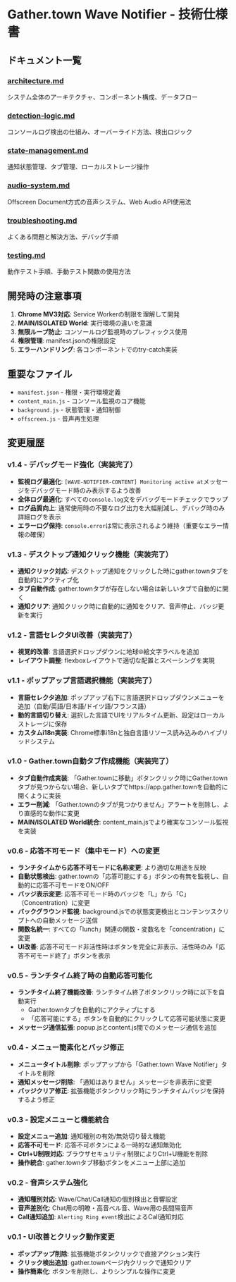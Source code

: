 # Gather.town Wave Notifier - 技術仕様書

## ドキュメント一覧

### [architecture.md](./architecture.md)
システム全体のアーキテクチャ、コンポーネント構成、データフロー

### [detection-logic.md](./detection-logic.md)  
コンソールログ検出の仕組み、オーバーライド方法、検出ロジック

### [state-management.md](./state-management.md)
通知状態管理、タブ管理、ローカルストレージ操作

### [audio-system.md](./audio-system.md)
Offscreen Document方式の音声システム、Web Audio API使用法

### [troubleshooting.md](./troubleshooting.md)
よくある問題と解決方法、デバッグ手順

### [testing.md](./testing.md)
動作テスト手順、手動テスト関数の使用方法

## 開発時の注意事項

1. **Chrome MV3対応**: Service Workerの制限を理解して開発
2. **MAIN/ISOLATED World**: 実行環境の違いを意識
3. **無限ループ防止**: コンソールログ監視時のプレフィックス使用
4. **権限管理**: manifest.jsonの権限設定
5. **エラーハンドリング**: 各コンポーネントでのtry-catch実装

## 重要なファイル
- `manifest.json` - 権限・実行環境定義
- `content_main.js` - コンソール監視のコア機能
- `background.js` - 状態管理・通知制御
- `offscreen.js` - 音声再生処理

## 変更履歴

### v1.4 - デバッグモード強化（実装完了）
- **監視ログ最適化**: `[WAVE-NOTIFIER-CONTENT] Monitoring active at`メッセージをデバッグモード時のみ表示するよう改善
- **全体ログ最適化**: すべての`console.log`文をデバッグモードチェックでラップ
- **ログ品質向上**: 通常使用時の不要なログ出力を大幅削減し、デバッグ時のみ詳細ログを表示
- **エラーログ保持**: `console.error`は常に表示されるよう維持（重要なエラー情報の確保）

### v1.3 - デスクトップ通知クリック機能（実装完了）
- **通知クリック対応**: デスクトップ通知をクリックした時にgather.townタブを自動的にアクティブ化
- **タブ自動作成**: gather.townタブが存在しない場合は新しいタブで自動的に開く
- **通知クリア**: 通知クリック時に自動的に通知をクリア、音声停止、バッジ更新を実行

### v1.2 - 言語セレクタUI改善（実装完了）
- **視覚的改善**: 言語選択ドロップダウンに地球🌐絵文字ラベルを追加
- **レイアウト調整**: flexboxレイアウトで適切な配置とスペーシングを実現

### v1.1 - ポップアップ言語選択機能（実装完了）
- **言語セレクタ追加**: ポップアップ右下に言語選択ドロップダウンメニューを追加（自動/英語/日本語/ドイツ語/フランス語）
- **動的言語切り替え**: 選択した言語でUIをリアルタイム更新、設定はローカルストレージに保存
- **カスタムi18n実装**: Chrome標準i18nと独自言語リソース読み込みのハイブリッドシステム

### v1.0 - Gather.town自動タブ作成機能（実装完了）
- **タブ自動作成実装**: 「Gather.townに移動」ボタンクリック時にGather.townタブが見つからない場合、新しいタブでhttps://app.gather.townを自動的に開くように実装
- **エラー削減**: 「Gather.townのタブが見つかりません」アラートを削除し、より直感的な動作に変更
- **MAIN/ISOLATED World統合**: content_main.jsでより確実なコンソール監視を実装

### v0.6 - 応答不可モード（集中モード）への変更
- **ランチタイムから応答不可モードに名称変更**: より適切な用途を反映
- **自動状態検出**: gather.townの「応答可能にする」ボタンの有無を監視し、自動的に応答不可モードをON/OFF
- **バッジ表示変更**: 応答不可モード時のバッジを「L」から「C」（Concentration）に変更
- **バックグラウンド監視**: background.jsでの状態変更検出とコンテンツスクリプトへの自動メッセージ送信
- **関数名統一**: すべての「lunch」関連の関数・変数名を「concentration」に変更
- **UI改善**: 応答不可モード非活性時はボタンを完全に非表示、活性時のみ「応答不可モード終了」ボタンを表示

### v0.5 - ランチタイム終了時の自動応答可能化
- **ランチタイム終了機能改善**: ランチタイム終了ボタンクリック時に以下を自動実行
  - Gather.townタブを自動的にアクティブにする
  - 「応答可能にする」ボタンを自動的にクリックして応答可能状態に変更
- **メッセージ通信拡張**: popup.jsとcontent.js間でのメッセージ通信を追加

### v0.4 - メニュー簡素化とバッジ修正
- **メニュータイトル削除**: ポップアップから「Gather.town Wave Notifier」タイトルを削除
- **通知メッセージ削除**: 「通知はありません」メッセージを非表示に変更
- **バッジクリア修正**: 拡張機能ボタンクリック時にランチタイムバッジを保持するよう修正

### v0.3 - 設定メニューと機能統合
- **設定メニュー追加**: 通知種別の有効/無効切り替え機能
- **応答不可モード**: 応答不可ボタンによる一時的な通知無効化
- **Ctrl+U制限対応**: ブラウザセキュリティ制限によりCtrl+U機能を削除
- **操作統合**: gather.townタブ移動ボタンをメニュー上部に追加

### v0.2 - 音声システム強化
- **通知種別対応**: Wave/Chat/Call通知の個別検出と音響設定
- **音声差別化**: Chat用の明瞭・高音ベル音、Wave用の長間隔音声
- **Call通知追加**: `Alerting Ring event`検出によるCall通知対応

### v0.1 - UI改善とクリック動作変更
- **ポップアップ削除**: 拡張機能ボタンクリックで直接アクション実行
- **クリック検出追加**: gather.townページ内クリックで通知クリア
- **操作簡素化**: ボタンを削除し、よりシンプルな操作に変更
